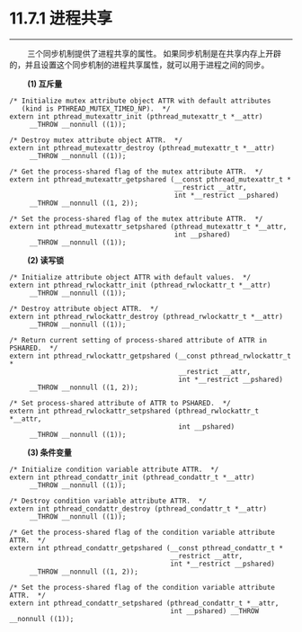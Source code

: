 # 11.7.1 进程共享
***

&emsp;&emsp;
三个同步机制提供了进程共享的属性。
如果同步机制是在共享内存上开辟的，并且设置这个同步机制的进程共享属性，就可以用于进程之间的同步。

&emsp;&emsp;
**(1) 互斥量**

    /* Initialize mutex attribute object ATTR with default attributes
       (kind is PTHREAD_MUTEX_TIMED_NP).  */
    extern int pthread_mutexattr_init (pthread_mutexattr_t *__attr)
         __THROW __nonnull ((1));
    
    /* Destroy mutex attribute object ATTR.  */
    extern int pthread_mutexattr_destroy (pthread_mutexattr_t *__attr)
         __THROW __nonnull ((1));
    
    /* Get the process-shared flag of the mutex attribute ATTR.  */
    extern int pthread_mutexattr_getpshared (__const pthread_mutexattr_t *
                                             __restrict __attr,
                                             int *__restrict __pshared)
         __THROW __nonnull ((1, 2));
    
    /* Set the process-shared flag of the mutex attribute ATTR.  */
    extern int pthread_mutexattr_setpshared (pthread_mutexattr_t *__attr,
                                             int __pshared)
         __THROW __nonnull ((1));
         
&emsp;&emsp;
**(2) 读写锁**

    /* Initialize attribute object ATTR with default values.  */
    extern int pthread_rwlockattr_init (pthread_rwlockattr_t *__attr)
         __THROW __nonnull ((1));
    
    /* Destroy attribute object ATTR.  */
    extern int pthread_rwlockattr_destroy (pthread_rwlockattr_t *__attr)
         __THROW __nonnull ((1));
    
    /* Return current setting of process-shared attribute of ATTR in PSHARED.  */
    extern int pthread_rwlockattr_getpshared (__const pthread_rwlockattr_t *
                                              __restrict __attr,
                                              int *__restrict __pshared)
         __THROW __nonnull ((1, 2));
    
    /* Set process-shared attribute of ATTR to PSHARED.  */
    extern int pthread_rwlockattr_setpshared (pthread_rwlockattr_t *__attr,
                                              int __pshared)
         __THROW __nonnull ((1));

&emsp;&emsp;
**(3) 条件变量**

    /* Initialize condition variable attribute ATTR.  */
    extern int pthread_condattr_init (pthread_condattr_t *__attr)
         __THROW __nonnull ((1));
    
    /* Destroy condition variable attribute ATTR.  */
    extern int pthread_condattr_destroy (pthread_condattr_t *__attr)
         __THROW __nonnull ((1));
    
    /* Get the process-shared flag of the condition variable attribute ATTR.  */
    extern int pthread_condattr_getpshared (__const pthread_condattr_t *
                                            __restrict __attr,
                                            int *__restrict __pshared)
         __THROW __nonnull ((1, 2));
    
    /* Set the process-shared flag of the condition variable attribute ATTR.  */
    extern int pthread_condattr_setpshared (pthread_condattr_t *__attr,
                                            int __pshared) __THROW __nonnull ((1));

         